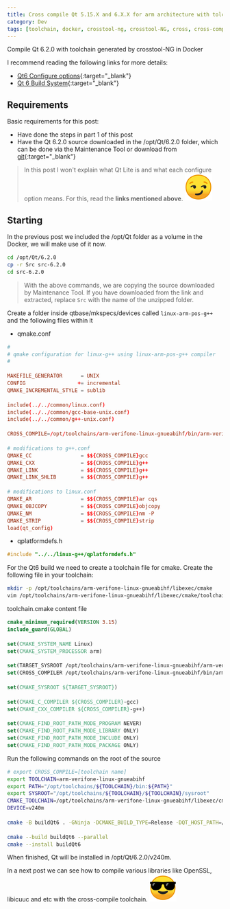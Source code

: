 ```yaml
---
title: Cross compile Qt 5.15.X and 6.X.X for arm architecture with tolchain created by crosstool-ng (Docker) - Part 3
category: Dev
tags: [toolchain, docker, crosstool-ng, crosstool-NG, cross, cross-compile, arm, gcc, g++, Qt, Qt6, Qt 6.2.0]
---
```

Compile Qt 6.2.0 with toolchain generated by crosstool-NG in Docker

I recommend reading the following links for more details:

* [Qt6 Configure options](https://doc-snapshots.qt.io/qt6-dev/configure-options.html){:target="_blank"}
* [Qt 6 Build System](https://www.qt.io/blog/qt-6-build-system){:target="_blank"}

## Requirements

Basic requirements for this post:

* Have done the steps in part 1 of this post
* Have the Qt 6.2.0 source downloaded in the /opt/Qt/6.2.0 folder, which can be done via the Maintenance Tool or download from [git](https://wiki.qt.io/Building_Qt_6_from_Git){:target="_blank"}

> In this post I won't explain what Qt Lite is and what each configure option means. For this, read the **links mentioned above**. ![emoji](/assets/img/emoji/smirk.png)

## Starting

In the previous post we included the /opt/Qt folder as a volume in the Docker, we will make use of it now.

```bash
cd /opt/Qt/6.2.0
cp -r Src src-6.2.0
cd src-6.2.0
```

> With the above commands, we are copying the source downloaded by Maintenance Tool. If you have downloaded from the link and extracted, replace `Src` with the name of the unzipped folder.

Create a folder inside qtbase/mkspecs/devices called `linux-arm-pos-g++` and the following files within it

* qmake.conf

```conf
#
# qmake configuration for linux-g++ using linux-arm-pos-g++ compiler
#

MAKEFILE_GENERATOR      = UNIX
CONFIG                 += incremental
QMAKE_INCREMENTAL_STYLE = sublib

include(../../common/linux.conf)
include(../../common/gcc-base-unix.conf)
include(../../common/g++-unix.conf)

CROSS_COMPILE=/opt/toolchains/arm-verifone-linux-gnueabihf/bin/arm-verifone-linux-gnueabihf-

# modifications to g++.conf
QMAKE_CC                = $${CROSS_COMPILE}gcc
QMAKE_CXX               = $${CROSS_COMPILE}g++
QMAKE_LINK              = $${CROSS_COMPILE}g++
QMAKE_LINK_SHLIB        = $${CROSS_COMPILE}g++

# modifications to linux.conf
QMAKE_AR                = $${CROSS_COMPILE}ar cqs
QMAKE_OBJCOPY           = $${CROSS_COMPILE}objcopy
QMAKE_NM                = $${CROSS_COMPILE}nm -P
QMAKE_STRIP             = $${CROSS_COMPILE}strip
load(qt_config)
```

* qplatformdefs.h

```cpp
#include "../../linux-g++/qplatformdefs.h"
```

For the Qt6 build we need to create a toolchain file for cmake. Create the following file in your toolchain:

```bash
mkdir -p /opt/toolchains/arm-verifone-linux-gnueabihf/libexec/cmake
vim /opt/toolchains/arm-verifone-linux-gnueabihf/libexec/cmake/toolchain.cmake
```

toolchain.cmake content file

```cmake
cmake_minimum_required(VERSION 3.15)
include_guard(GLOBAL)

set(CMAKE_SYSTEM_NAME Linux)
set(CMAKE_SYSTEM_PROCESSOR arm)

set(TARGET_SYSROOT /opt/toolchains/arm-verifone-linux-gnueabihf/arm-verifone-linux-gnueabihf/sysroot)
set(CROSS_COMPILER /opt/toolchains/arm-verifone-linux-gnueabihf/bin/arm-verifone-linux-gnueabihf)

set(CMAKE_SYSROOT ${TARGET_SYSROOT})

set(CMAKE_C_COMPILER ${CROSS_COMPILER}-gcc)
set(CMAKE_CXX_COMPILER ${CROSS_COMPILER}-g++)

set(CMAKE_FIND_ROOT_PATH_MODE_PROGRAM NEVER)
set(CMAKE_FIND_ROOT_PATH_MODE_LIBRARY ONLY)
set(CMAKE_FIND_ROOT_PATH_MODE_INCLUDE ONLY)
set(CMAKE_FIND_ROOT_PATH_MODE_PACKAGE ONLY)
```

Run the following commands on the root of the source

```bash
# export CROSS_COMPILE=[toolchain name]
export TOOLCHAIN=arm-verifone-linux-gnueabihf
export PATH="/opt/toolchains/${TOOLCHAIN}/bin:${PATH}"
export SYSROOT="/opt/toolchains/${TOOLCHAIN}/${TOOLCHAIN}/sysroot"
CMAKE_TOOLCHAIN=/opt/toolchains/arm-verifone-linux-gnueabihf/libexec/cmake/toolchain.cmake
DEVICE=v240m

cmake -B buildQt6 . -GNinja -DCMAKE_BUILD_TYPE=Release -DQT_HOST_PATH=/opt/Qt/6.2.0/gcc_64 -DCMAKE_TOOLCHAIN_FILE=${CMAKE_TOOLCHAIN} -DCMAKE_INSTALL_PREFIX=/opt/Qt/6.2.0/${DEVICE} -DCMAKE_STAGING_PREFIX=/opt/Qt/6.2.0/${DEVICE} -DQT_QMAKE_TARGET_MKSPEC=devices/linux-arm-pos-g++ -DQT_BUILD_EXAMPLES=FALSE -DQT_BUILD_TESTS=FALSE -DCMAKE_INTERPROCEDURAL_OPTIMIZATION_RELEASE=ON -DBUILD_WITH_PCH=OFF -DQT_QMAKE_DEVICE_OPTIONS=CROSS_COMPILE=arm-verifone-linux-gnueabihf- -DINPUT_reduce_exports=yes -DINPUT_optimize_size=yes -DBUILD_qt3d=OFF -DBUILD_qtcharts=OFF -DBUILD_qtconnectivity=OFF -DBUILD_qtdoc=OFF -DBUILD_qtlocation=OFF -DBUILD_qtlottie=OFF -DBUILD_qtmultimedia=OFF -DBUILD_qtquick3d=OFF -DBUILD_qtsensors=OFF -DBUILD_qtscxml=OFF -DBUILD_qtserialbus=OFF -DBUILD_qtserialport=OFF -DBUILD_qttools=OFF -DBUILD_qttranslations=OFF -DBUILD_qtwayland=OFF -DBUILD_qtwebengine=OFF -DBUILD_qtwebview=OFF -DBUILD_qtwebchannel=OFF -DBUILD_qtwebsockets=OFF -DBUILD_WITH_PCH=OFF -DINPUT_opengl=no -DBUILD_qtnetworkauth=OFF -DBUILD_qtopcua=OFF -DBUILD_qtmqtt=OFF -DBUILD_qtcoap=OFF -DBUILD_qtpositioning=OFF -DINPUT_widgets=no -DINPUT_use_gold_linker_alias=no -DINPUT_quickcontrols2_fusion=no -DINPUT_quickcontrols2_imagine=no -DINPUT_quickcontrols2_material=no -DINPUT_quickcontrols2_universal=no -DINPUT_textodfwriter=no -DINPUT_textmarkdownreader=no -DINPUT_textmarkdownwriter=no -DINPUT_testlib=no -DINPUT_vnc=no

cmake --build buildQt6 --parallel
cmake --install buildQt6
```

When finished, Qt will be installed in /opt/Qt/6.2.0/v240m.

In a next post we can see how to compile various libraries like OpenSSL, libicuuc and etc with the cross-compile toolchain. ![emoji](/assets/img/emoji/sunglasses.png)
